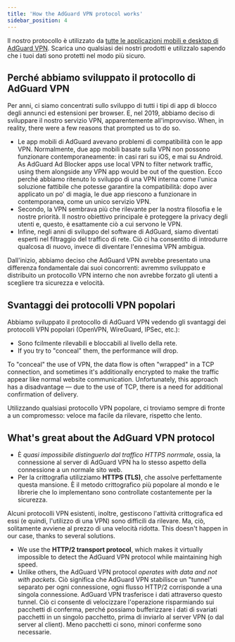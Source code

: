 ```yaml
---
title: 'How the AdGuard VPN protocol works'
sidebar_position: 4
---
```


Il nostro protocollo è utilizzato da [tutte le applicazioni mobili e desktop di AdGuard VPN](https://adguard-vpn.com/welcome.html). Scarica uno qualsiasi dei nostri prodotti e utilizzalo sapendo che i tuoi dati sono protetti nel modo più sicuro.

## Perché abbiamo sviluppato il protocollo di AdGuard VPN

Per anni, ci siamo concentrati sullo sviluppo di tutti i tipi di app di blocco degli annunci ed estensioni per browser. E, nel 2019, abbiamo deciso di sviluppare il nostro servizio VPN, apparentemente all'improvviso. When, in reality, there were a few reasons that prompted us to do so.

- Le app mobili di AdGuard avevano problemi di compatibilità con le app VPN. Normalmente, due app mobili basate sulla VPN non possono funzionare contemporaneamente: in casi rari su iOS, e mai su Android. As AdGuard Ad Blocker apps use local VPN to filter network traffic, using them alongside any VPN app would be out of the question. Ecco perché abbiamo ritenuto lo sviluppo di una VPN interna come l'unica soluzione fattibile che potesse garantire la compatibilità: dopo aver applicato un po' di magia, le due app riescono a funzionare in contemporanea, come un unico servizio VPN.
- Secondo, la VPN sembrava più che rilevante per la nostra filosofia e le nostre priorità. Il nostro obiettivo principale è proteggere la privacy degli utenti e, questo, è esattamente ciò a cui servono le VPN.
- Infine, negli anni di sviluppo del software di AdGuard, siamo diventati esperti nel filtraggio del traffico di rete. Ciò ci ha consentito di introdurre qualcosa di nuovo, invece di diventare l'ennesima VPN ambigua.

Dall'inizio, abbiamo deciso che AdGuard VPN avrebbe presentato una differenza fondamentale dai suoi concorrenti: avremmo sviluppato e distribuito un protocollo VPN interno che non avrebbe forzato gli utenti a scegliere tra sicurezza e velocità.

## Svantaggi dei protocolli VPN popolari

Abbiamo sviluppato il protocollo di AdGuard VPN vedendo gli svantaggi dei protocolli VPN popolari (OpenVPN, WireGuard, IPSec, etc.):

- Sono fcilmente rilevabili e bloccabili al livello della rete.
- If you try to "conceal" them, the performance will drop.

To "conceal" the use of VPN, the data flow is often "wrapped" in a TCP connection, and sometimes it's additionally encrypted to make the traffic appear like normal website communication. Unfortunately, this approach has a disadvantage — due to the use of TCP, there is a need for additional confirmation of delivery.

Utilizzando qualsiasi protocollo VPN popolare, ci troviamo sempre di fronte a un compromesso: veloce ma facile da rilevare, rispetto che lento.

## What's great about the AdGuard VPN protocol

- È *quasi impossibile distinguerlo dal traffico HTTPS norrmale*, ossia, la connessione al server di AdGuard VPN ha lo stesso aspetto della connessione a un normale sito web.
- Per la crittografia utilizziamo **HTTPS (TLS)**, che assolve perfettamente questa mansione. È il metodo crittografico più popolare al mondo e le librerie che lo implementano sono controllate costantemente per la sicurezza.

Alcuni protocolli VPN esistenti, inoltre, gestiscono l'attività crittografica ed essi (e quindi, l'utilizzo di una VPN) sono difficili da rilevare. Ma, ciò, solitamente avviene al prezzo di una velocità ridotta. This doesn't happen in our case, thanks to several solutions.

- We use the **HTTP/2 transport protocol**, which makes it virtually impossible to detect the AdGuard VPN protocol while maintaining high speed.
- Unlike others, the AdGuard VPN protocol *operates with data and not with packets*. Ciò significa che AdGuard VPN stabilisce un "tunnel" separato per ogni connessione, ogni flusso HTTP/2 corrisponde a una singola connessione. AdGuard VPN trasferisce i dati attraverso questo tunnel. Ciò ci consente di velocizzare l'operazione risparmiando sui pacchetti di conferma, perché possiamo bufferizzare i dati di svariati pacchetti in un singolo pacchetto, prima di inviarlo al server VPN (o dal server al client). Meno pacchetti ci sono, minori conferme sono necessarie.
